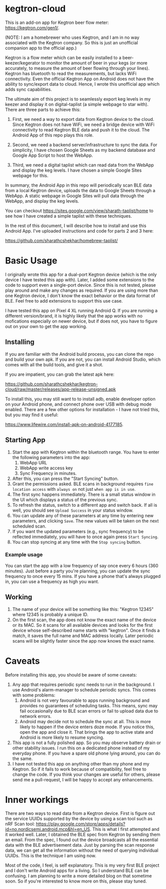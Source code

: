 # kegtron-cloud

This is an add-on app for Kegtron beer flow meter: https://kegtron.com/gen1/.

(NOTE: I am a homebrewer who uses Kegtron, and I am in no way associated 
with the Kegtron company. So this is just an unofficial companion app to the official app.)

Kegtron is a flow meter which can be easily installed to a beer-keezer/kegerator to monitor the amount of beer in your kegs (or more accurately,
to measure the amount of beer flowing through your lines).
Kegtron has bluetooth to read the measurements, but lacks WiFi connectivity.
Even the official Kegtron App on Android does not have the ability to sync/export data to cloud. Hence, I wrote this unofficial app which adds sync
capabilities.

The ultimate aim of this project is to seamlessly export keg levels in my keezer and display it on digital-taplist (a simple webpage to star with).
There are three parts to achieve this:

1. First, we need a way to export data from Kegtron device to the cloud. Since Kegtron does not have WiFi,
we need a bridge device with WiFi connectivity to read Kegtron BLE data and push it to the cloud. The Android App of this repo plays this role.

2. Second, we need a backend server/infrastructure to sync the data. For simplicity,
I have chosen Google Sheets as my backend database and Google App Script to host the WebApp. 

3. Third, we need a digital taplist which can read data from the WebApp and display the keg levels. I have chosen a simple Google Sites webpage for this.

In summary, the Android App in this repo will periodically scan BLE data from a local Kegtron device, uploads the data to Google Sheets through a WebApp. A static 
webpage in Google Sites will pull data through the WebApp, and display the keg levels.

You can checkout https://sites.google.com/view/sharath-taplist/home to see how I have created a simple taplist with these techniques.

In the rest of this document, I will describe how to install and use this Android App. I've uploaded instructions and code for parts 2 and 3 here: 


https://github.com/sharathcshekhar/homebrew-taplist/

# Basic Usage
I originally wrote this app for a dual-port Kegtron device (which is the only device I have tested this app with). Later, I added some extensions to the code to 
support even a single-port device. Since this is not tested, please play around and make any changes as required. If you are using more than one Kegtron device,
I don't know the exact behavior or the data format of BLE. Feel free to add extensions to support this use case.

I have tested this app on Pixel 4 XL running Android Q. If you are running a different version/brand, it is highly likely that the app works with no mofications
especially on newer device, but if does not, you have to figure out on your own to get the app working.

## Installing 
If you are familiar with the Android build process, you can clone the repo and build your own apk. If you are not, you can install Android Studio, which comes
with all the build tools, and give it a shot.

If you are impatient, you can grab the latest apk here:

https://github.com/sharathcshekhar/kegtron-cloud/raw/master/releases/app-release-unsigned.apk


To install this, you may still want to to install adb, enable developer option on your Android phone, and connect phone over USB with debug mode enabled. There
are a few other options for installation - I have not tried this, but you may find it useful:

https://www.lifewire.com/install-apk-on-android-4177185.

## Starting App
1. Start the app with Kegtron within the bluetooth range. You have to enter the following parameters into the app:
    1. WebApp URL
    2. WebApp write access key
    3. Sync Frequency in minutes.
2. After this, you can press the "Start Syncing" button. 
3. Grant the permissions asked. BLE scans in background requires `fine location access` with `always on` not just `when app is in use`. 
4. The first sync happens immediately. There is a small status window in the UI which displays a status of the previous sync.
5. To refresh the status, switch to a different app and switch back. If all is well, you should see `Upload Success` in your status window.
6. You can update any of these parameters at any time by entering new parameters, and clicking `Save`. The new values will be taken on the next scheduled scan.
7. If you want the updated parameters (e.g., sync frequency) to be reflected immediately, you will have to once again press `Start Syncing`.
8. You can stop syncing at any time with the `Stop syncing` button.

### Example usage
You can start the app with a low frequency of say once every 6 hours (360 minutes). Just before a party you're planning, you can update the sync frequency to once 
every 15 mins. If you have a phone that's always plugged in, you can use a frequency as high you want.

## Working
1. The name of your device will be something like this: "Kegtron 12345" where 12345 is probably a unique ID. 
2. On the first scan, the app does not know the exact name of the device or its MAC.
So it scans for all available devices and looks for the first device whose self-described name starts with "kegtron".
Once it finds a match, it saves the full name and MAC address locally. Later periodic scans will be slightly faster since the app now knows the exact name.

# Caveats
Before installing this app, you should be aware of some caveats: 
1. Any app that requires periodic sync needs to run in the background. I use Android's alarm-manager to schedule periodic syncs. This comes with some problems:
    1. Android is not very favourable to apps running background and provides no guarantees of scheduling tasks.
    This means, sync may fail occasionally due to BLE scan errors or fail to upload data due to network errors.
    2. Android may decide not to schedule the sync at all. This is more likely to happen if the device enters doze mode.
    If you notice this, open the app and close it. That brings the app to active state and Android is more likely to resume syncing.
2. This app is not a fully polished app. So you may observe battery drain or other stability issues. I run this on a dedicated phone instead of my everyday phone. 
If you have a spare old phone lying around, you can do the same.
3. I have not tested this app on anything other than my phone and my Kegtron. So if it fails to work because of compatibility, feel free to change the code. If you
think your changes are useful for others, please send me a pull-request, I will be happy to accept any enhancements.

# Inner workings
There are two ways to read data from a Kegtron device. First is figure out the service UUIDs supported by the device by using a scan tool such as nRF Scan tool: https://play.google.com/store/apps/details?id=no.nordicsemi.android.mcp&hl=en_US.
This is what I first attempted and it worked well. Later, I obtained the BLE spec from Kegtron by sending them an email. From the spec, I found out the device broadcasts all the essential data with the BLE advertisement data. 
Just by parsing the scan response data, we can get all the information without the need of querying individual UUIDs. This is the technique I am using now.

Most of the code, I feel, is self explanatory. This is my very first BLE project and I don't write Android apps for a living.
So I understand BLE can be confusing. I am planning to write a more detailed blog on that sometime soon. So if you're interested to know more on this, please stay 
tuned.
